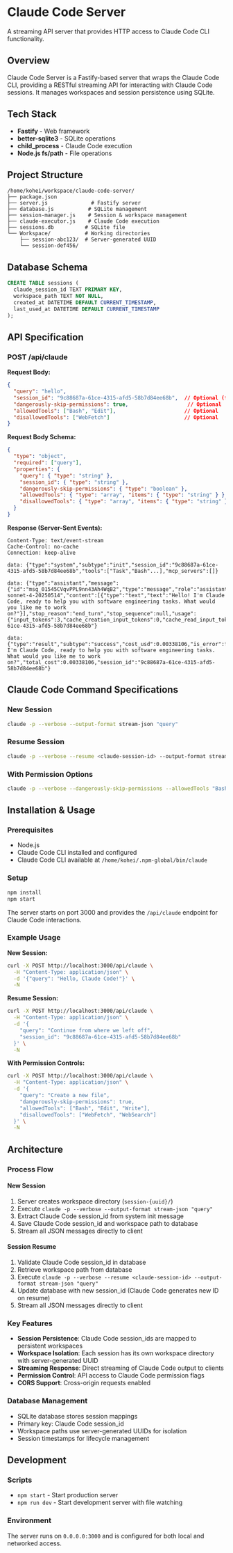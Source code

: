 # Claude Code Server

A streaming API server that provides HTTP access to Claude Code CLI functionality.

## Overview

Claude Code Server is a Fastify-based server that wraps the Claude Code CLI, providing a RESTful streaming API for interacting with Claude Code sessions. It manages workspaces and session persistence using SQLite.

## Tech Stack

- **Fastify** - Web framework
- **better-sqlite3** - SQLite operations
- **child_process** - Claude Code execution
- **Node.js fs/path** - File operations

## Project Structure

```
/home/kohei/workspace/claude-code-server/
├── package.json
├── server.js              # Fastify server
├── database.js           # SQLite management
├── session-manager.js    # Session & workspace management
├── claude-executor.js    # Claude Code execution
├── sessions.db          # SQLite file
└── Workspace/           # Working directories
    ├── session-abc123/  # Server-generated UUID
    └── session-def456/
```

## Database Schema

```sql
CREATE TABLE sessions (
  claude_session_id TEXT PRIMARY KEY,
  workspace_path TEXT NOT NULL,
  created_at DATETIME DEFAULT CURRENT_TIMESTAMP,
  last_used_at DATETIME DEFAULT CURRENT_TIMESTAMP
);
```

## API Specification

### POST /api/claude

**Request Body:**
```json
{
  "query": "hello",
  "session_id": "9c88687a-61ce-4315-afd5-58b7d84ee68b",  // Optional (for new sessions)
  "dangerously-skip-permissions": true,                   // Optional
  "allowedTools": ["Bash", "Edit"],                      // Optional
  "disallowedTools": ["WebFetch"]                        // Optional
}
```

**Request Body Schema:**
```json
{
  "type": "object",
  "required": ["query"],
  "properties": {
    "query": { "type": "string" },
    "session_id": { "type": "string" },
    "dangerously-skip-permissions": { "type": "boolean" },
    "allowedTools": { "type": "array", "items": { "type": "string" } },
    "disallowedTools": { "type": "array", "items": { "type": "string" } }
  }
}
```

**Response (Server-Sent Events):**
```
Content-Type: text/event-stream
Cache-Control: no-cache
Connection: keep-alive

data: {"type":"system","subtype":"init","session_id":"9c88687a-61ce-4315-afd5-58b7d84ee68b","tools":["Task","Bash"...],"mcp_servers":[]}

data: {"type":"assistant","message":{"id":"msg_01545CVqvPPL9nn43Ah4WqB2","type":"message","role":"assistant","model":"claude-sonnet-4-20250514","content":[{"type":"text","text":"Hello! I'm Claude Code, ready to help you with software engineering tasks. What would you like me to work on?"}],"stop_reason":"end_turn","stop_sequence":null,"usage":{"input_tokens":3,"cache_creation_input_tokens":0,"cache_read_input_tokens":13476,"output_tokens":28,"service_tier":"standard"},"ttftMs":1977},"session_id":"9c88687a-61ce-4315-afd5-58b7d84ee68b"}

data: {"type":"result","subtype":"success","cost_usd":0.00338106,"is_error":false,"duration_ms":2727,"duration_api_ms":4561,"num_turns":1,"result":"Hello! I'm Claude Code, ready to help you with software engineering tasks. What would you like me to work on?","total_cost":0.00338106,"session_id":"9c88687a-61ce-4315-afd5-58b7d84ee68b"}
```

## Claude Code Command Specifications

### New Session
```bash
claude -p --verbose --output-format stream-json "query"
```

### Resume Session
```bash
claude -p --verbose --resume <claude-session-id> --output-format stream-json "query"
```

### With Permission Options
```bash
claude -p --verbose --dangerously-skip-permissions --allowedTools "Bash,Edit" --disallowedTools "WebFetch" --output-format stream-json "query"
```

## Installation & Usage

### Prerequisites
- Node.js
- Claude Code CLI installed and configured
- Claude Code CLI available at `/home/kohei/.npm-global/bin/claude`

### Setup
```bash
npm install
npm start
```

The server starts on port 3000 and provides the `/api/claude` endpoint for Claude Code interactions.

### Example Usage

**New Session:**
```bash
curl -X POST http://localhost:3000/api/claude \
  -H "Content-Type: application/json" \
  -d '{"query": "Hello, Claude Code!"}' \
  -N
```

**Resume Session:**
```bash
curl -X POST http://localhost:3000/api/claude \
  -H "Content-Type: application/json" \
  -d '{
    "query": "Continue from where we left off",
    "session_id": "9c88687a-61ce-4315-afd5-58b7d84ee68b"
  }' \
  -N
```

**With Permission Controls:**
```bash
curl -X POST http://localhost:3000/api/claude \
  -H "Content-Type: application/json" \
  -d '{
    "query": "Create a new file",
    "dangerously-skip-permissions": true,
    "allowedTools": ["Bash", "Edit", "Write"],
    "disallowedTools": ["WebFetch", "WebSearch"]
  }' \
  -N
```

## Architecture

### Process Flow

#### New Session
1. Server creates workspace directory (`session-{uuid}/`)
2. Execute `claude -p --verbose --output-format stream-json "query"`
3. Extract Claude Code session_id from system init message
4. Save Claude Code session_id and workspace path to database
5. Stream all JSON messages directly to client

#### Session Resume
1. Validate Claude Code session_id in database
2. Retrieve workspace path from database
3. Execute `claude -p --verbose --resume <claude-session-id> --output-format stream-json "query"`
4. Update database with new session_id (Claude Code generates new ID on resume)
5. Stream all JSON messages directly to client

### Key Features

- **Session Persistence**: Claude Code session_ids are mapped to persistent workspaces
- **Workspace Isolation**: Each session has its own workspace directory with server-generated UUID
- **Streaming Response**: Direct streaming of Claude Code output to clients
- **Permission Control**: API access to Claude Code permission flags
- **CORS Support**: Cross-origin requests enabled

### Database Management

- SQLite database stores session mappings
- Primary key: Claude Code session_id
- Workspace paths use server-generated UUIDs for isolation
- Session timestamps for lifecycle management

## Development

### Scripts
- `npm start` - Start production server
- `npm run dev` - Start development server with file watching

### Environment
The server runs on `0.0.0.0:3000` and is configured for both local and networked access.